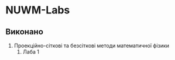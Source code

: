 # NUWM-Labs
## Виконано
1. Проекційно-сіткові та безсіткові методи математичної фізики
    1. Лаба 1